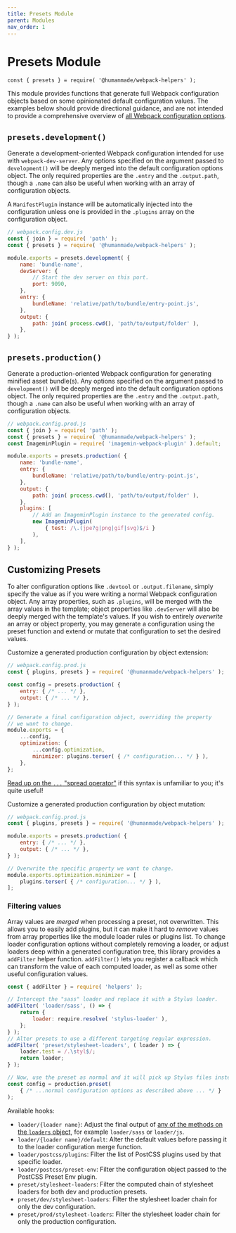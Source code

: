 ```yaml
---
title: Presets Module
parent: Modules
nav_order: 1
---
```


# Presets Module

`const { presets } = require( '@humanmade/webpack-helpers' );`

This module provides functions that generate full Webpack configuration objects based on some opinionated default configuration values. The examples below should provide directional guidance, and are not intended to provide a comprehensive overview of [all Webpack configuration options](https://webpack.js.org/configuration/).

## `presets.development()`

Generate a development-oriented Webpack configuration intended for use with `webpack-dev-server`. Any options specified on the argument passed to `development()` will be deeply merged into the default configuration options object. The only required properties are the `.entry` and the `.output.path`, though a `.name` can also be useful when working with an array of configuration objects.

A `ManifestPlugin` instance will be automatically injected into the configuration unless one is provided in the `.plugins` array on the configuration object.

```js
// webpack.config.dev.js
const { join } = require( 'path' );
const { presets } = require( '@humanmade/webpack-helpers' );

module.exports = presets.development( {
	name: 'bundle-name',
	devServer: {
		// Start the dev server on this port.
		port: 9090,
	},
	entry: {
		bundleName: 'relative/path/to/bundle/entry-point.js',
	},
	output: {
		path: join( process.cwd(), 'path/to/output/folder' ),
	},
} );
```

## `presets.production()`

Generate a production-oriented Webpack configuration for generating minified asset bundle(s). Any options specified on the argument passed to `development()` will be deeply merged into the default configuration options object. The only required properties are the `.entry` and the `.output.path`, though a `.name` can also be useful when working with an array of configuration objects.

```js
// webpack.config.prod.js
const { join } = require( 'path' );
const { presets } = require( '@humanmade/webpack-helpers' );
const ImageminPlugin = require( 'imagemin-webpack-plugin' ).default;

module.exports = presets.production( {
	name: 'bundle-name',
	entry: {
		bundleName: 'relative/path/to/bundle/entry-point.js',
	},
	output: {
		path: join( process.cwd(), 'path/to/output/folder' ),
	},
	plugins: [
		// Add an ImageminPlugin instance to the generated config.
		new ImageminPlugin(
			{ test: /\.(jpe?g|png|gif|svg)$/i }
		),
	],
} );
```

## Customizing Presets

To alter configuration options like `.devtool` or `.output.filename`, simply specify the value as if you were writing a normal Webpack configuration object. Any array properties, such as `.plugins`, will be merged with the array values in the template; object properties like `.devServer` will also be deeply merged with the template's values. If you wish to entirely _overwrite_ an array or object property, you may generate a configuration using the preset function and extend or mutate that configuration to set the desired values.

Customize a generated production configuration by object extension:

```js
// webpack.config.prod.js
const { plugins, presets } = require( '@humanmade/webpack-helpers' );

const config = presets.production( {
	entry: { /* ... */ },
	output: { /* ... */ },
} );

// Generate a final configuration object, overriding the property
// we want to change.
module.exports = {
	...config,
	optimization: {
		...config.optimization,
		minimizer: plugins.terser( { /* configuration... */ } ),
	},
};
```

[Read up on the `...` "spread operator"](https://developer.mozilla.org/en-US/docs/Web/JavaScript/Reference/Operators/Spread_syntax#Spread_in_object_literals) if this syntax is unfamiliar to you; it's quite useful!

Customize a generated production configuration by object mutation:

```js
// webpack.config.prod.js
const { plugins, presets } = require( '@humanmade/webpack-helpers' );

module.exports = presets.production( {
	entry: { /* ... */ },
	output: { /* ... */ },
} );

// Overwrite the specific property we want to change.
module.exports.optimization.minimizer = [
	plugins.terser( { /* configuration... */ } ),
];
```

### Filtering values

Array values are _merged_ when processing a preset, not overwritten. This allows you to easily add plugins, but it can make it hard to _remove_ values from array properties like the module loader rules or plugins list. To change loader configuration options without completely removing a loader, or adjust loaders deep within a generated configuration tree, this library provides a `addFilter` helper function. `addFilter()` lets you register a callback which can transform the value of each computed loader, as well as some other useful configuration values.

```js
const { addFilter } = require( 'helpers' );

// Intercept the "sass" loader and replace it with a Stylus loader.
addFilter( 'loader/sass', () => {
	return {
		loader: require.resolve( 'stylus-loader' ),
	};
} );
// Alter presets to use a different targeting regular expression.
addFilter( 'preset/stylesheet-loaders', ( loader ) => {
	loader.test = /.\styl$/;
	return loader;
} );

// Now, use the preset as normal and it will pick up Stylus files instead!
const config = production.preset(
	{ /* ...normal configuration options as described above ... */ }
);
```

Available hooks:

- `loader/{loader name}`: Adjust the final output of [any of the methods on the `loaders` object](./loaders.html), for example `loader/sass` or `loader/js`.
- `loader/{loader name}/default`: Alter the default values before passing it to the loader configuration merge function.
- `loader/postcss/plugins`: Filter the list of PostCSS plugins used by that specific loader.
- `loader/postcss/preset-env`: Filter the configuration object passed to the PostCSS Preset Env plugin.
- `preset/stylesheet-loaders`: Filter the computed chain of stylesheet loaders for both dev and production presets.
- `preset/dev/stylesheet-loaders`: Filter the stylesheet loader chain for only the dev configuration.
- `preset/prod/stylesheet-loaders`: Filter the stylesheet loader chain for only the production configuration.
